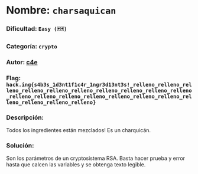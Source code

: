 # Nombre: `charsaquican`
### Dificultad: `Easy (🃏🃏)`
### Categoría: `crypto`
### Autor: [c4e](https://c4ebt.github.io/)
### Flag: `hack.ing{s4b3s_1d3nt1f1c4r_1ngr3d13nt3s!_relleno_relleno_relleno_relleno_relleno_relleno_relleno_relleno_relleno_relleno_relleno_relleno_relleno_relleno_relleno_relleno_relleno_relleno_relleno_relleno_relleno}`

### Descripción:
Todos los ingredientes están mezclados! Es un charquicán.

### Solución:
Son los parámetros de un cryptosistema RSA. Basta hacer prueba y error hasta que calcen las variables y se obtenga texto legible.
